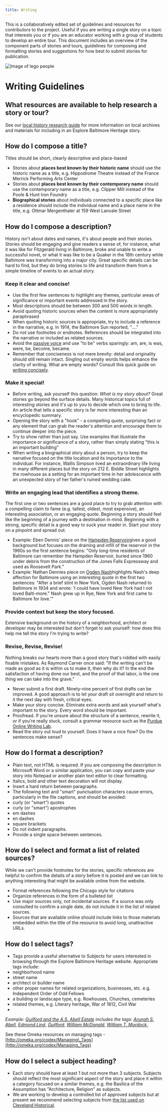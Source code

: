 ```yaml
---
title: Writing
---
```


This is a collaboratively edited set of guidelines and resources for contributors to the project. Useful if you are writing a single story on a topic that interests you or if you are an educator working with a group of students to develop an entire tour. This document includes an overview of the component parts of stories and tours, guidelines for composing and formatting stories and suggestions for how best to submit stories for publication.

![Image of lego people]({{site.baseurl}}/img/modules.jpg)

# Writing Guidelines

## What resources are available to help research a story or tour?
See our [local history research guide](https://docs.google.com/document/d/1Jllv_A8Cv2eZq2Fkxljn82MDI0XjqHLTt01cHfpsOO0/edit) for more information on local archives and materials for including in an Explore Baltimore Heritage story.

## How do I compose a title?
Titles should be short, clearly descriptive and place-based

- Stories about **places best known by their historic name** should use the historic name as a title, e.g. Hippodrome Theatre instead of the France Merrick Performing Arts Center
- Stories about **places best known by their contemporary name** should use the contemporary name as a title, e.g. Clipper Mill instead of the Poole & Hunt Iron Foundry
- **Biographical stories** about individuals connected to a specific place like a residence should include the individual name and a place name in the title, e.g. Ottmar Mergenthaler at 159 West Lanvale Street

## How do I compose a description?

History isn't about dates and names, it's about people and their stories. Stories should be engaging and give readers a sense of, for instance, what it was like for Fitzgerald living in Baltimore, broke and unable to write a successful novel, or what it was like to be a Quaker in the 18th century while Baltimore was transforming into a major city. Great specific details can be hard to find, but they do bring stories to life and transform them from a simple timeline of events to an actual story.

### Keep it clear and concise!

- Use the first few sentences to highlight any themes, particular areas of significance or important events addressed in the story.
- Most descriptions should be between 300 and 500 words in length.
- Avoid quoting historic sources when the content is more appropriately paraphrased
- When quoting historic sources is appropriate, try to include a reference in the narrative, e.g. In 1914, the Baltimore Sun reported, "...."
- Do not use footnotes or endnotes. References should be integrated into the narrative or included as related sources.
- Avoid the [passive voice](https://owl.english.purdue.edu/owl/resource/539/02/) and use "to be" verbs sparingly: am, are, is was, were, be, become, became.
- Remember that conciseness is not mere brevity: detail and originality should still remain intact. Singling out empty words helps enhance the clarity of writing. What are empty words? Consult this quick guide on [writing concisely](http://writingcenter.unc.edu/handouts/writing-concisely/).

### Make it special!

- Before writing, ask yourself this question: _What is my story about?_ Great stories go beyond the surface details. Many historical topics full of interesting stories and it's up to you to decide which one to bring to life. An article that tells a specific story is far more interesting than an encyclopedic summary.
- Opening the story with a "hook" - a compelling quote, surprising fact or any element that can grab the reader's attention and encourage them to continue deeper into the piece.
- Try to show rather than just say. Use examples that illustrate the importance or significance of a story, rather than simply stating "this is an important building"
- When writing a biographical story about a person, try to keep the narrative focused on the title location and its importance to the individual. For instance, Wallis Simpson lived an extraordinary life living in many different places but the story on 212 E. Biddle Street highlights the rowhouse as a setting for an important time in her adolescence with an unexpected story of her father's ruined wedding cake.


### Write an engaging lead that identifies a strong theme.

The first one or two sentences are a good place to try to grab attention with a compelling claim to fame (e.g. tallest, oldest, most expensive), an interesting association, or an engaging quote. Beginning a story should feel like the beginning of a journey with a destination in mind. Beginning with a strong, specific detail is a good way to suck your reader in. Start your story on a pinpoint and spread out.

- Example: Eben Dennis' piece on the [Hampden Reservoir](http://explore.baltimoreheritage.org/items/show/181)gives a good background but focuses on the draining and infill of the reservoir in the 1960s so the first sentence begins: "Only long-time residents of Baltimore can remember the Hampden Reservoir, buried since 1960 under debris from the construction of the Jones Falls Expressway and used as Roosevelt Park."
- Example: Nathan Dennies piece on [Ogden Nash](http://explore.baltimoreheritage.org/items/show/270)highlights Nash's deep affection for Baltimore using an interesting quote in the first two sentences: "After a brief stint in New York, Ogden Nash returned to Baltimore in 1934 and wrote: 'I could have loved New York had I not loved Balti-more." Nash grew up in Rye, New York and first came to Baltimore for love.'"

### Provide context but keep the story focused.

Extensive background on the history of a neighborhood, architect or developer may be interested but don't forget to ask yourself: how does this help me tell the story I'm trying to write?

### Revise, Revise, Revise!

Nothing breaks our hearts more than a good story that's riddled with easily fixable mistakes. As Raymond Carver once said: "If the writing can't be made as good as it is within us to make it, then why do it? In the end the satisfaction of having done our best, and the proof of that labor, is the one thing we can take into the grave."

- Never submit a first draft. Ninety-nine percent of first drafts can be improved. A good approach is to let your draft sit overnight and return to it the next day with fresh, critical eyes.
- Make your story concise. Eliminate extra words and ask yourself what's important to the story. Every word should be important.
- Proofread. If you're unsure about the structure of a sentence, rewrite it, or if you're really stuck, consult a grammar resource such as the [Purdue Online Writing Lab](https://owl.english.purdue.edu/owl/section/1/5/).
- Read the story out loud to yourself. Does it have a nice flow? Do the sentences make sense?

## How do I format a description?

- Plain text, not HTML is required. If you are composing the description in Microsoft Word or a similar application, you can copy and paste your story into Notepad or another plain text editor to clear formatting.
- Italics, bold and other text decoration will not display.
- Insert a hard return between paragraphs.
- The following text and "smart" punctuation characters cause errors, particularly in the file captions, and should be avoided:
- curly (or "smart") quotes
- curly (or "smart") apostrophes
- em dashes
- en dashes
- square brackets
- Do not indent paragraphs.
- Provide a single space between sentences.

## How do I select and format a list of related sources?

While we can't provide footnotes for the stories, specific references are helpful to confirm the details of a story before it is posted and we can link to anything interesting that might be available online from the website.

- Format references following the Chicago style for citations
- Organize references in the form of a bulleted list
- Use major sources only, not incidental sources. If a source was only consulted to confirm a single date, do not include it in the list of related sources.
- Sources that are available online should include links to those materials embedded within the title of the resource to avoid long, unattractive URLs.

## How do I select tags?

- Tags provide a useful alternative to Subjects for users interested in browsing through the Explore Baltimore Heritage website. Appropriate tags include:
- neighborhood name
- street name
- architect or builder name
- other proper names for related organizations, businesses, etc. e.g. Independent Order of Odd Fellows
- a building or landscape type, e.g. Rowhouses, Churches, cemeteries
- related themes, e.g. Literary heritage, War of 1812, Civil War
- 
_Example:_ [_Guilford and the A.S. Abell Estate_](http://explore.baltimoreheritage.org/items/show/272) _includes the tags:_ [_Arunah S. Abell,_](http://explore.baltimoreheritage.org/items/browse/tag/?tags=Arunah+S.+Abell) [_Edmond Lind,_](http://explore.baltimoreheritage.org/items/browse/tag/?tags=Edmond+Lind) [_Guilford,_](http://explore.baltimoreheritage.org/items/browse/tag/?tags=Guilford) [_William McDonald,_](http://explore.baltimoreheritage.org/items/browse/tag/?tags=William+McDonald) [_William T. Murdock._](http://explore.baltimoreheritage.org/items/browse/tag/?tags=William+T.+Murdock)[](http://explore.baltimoreheritage.org/items/browse/tag/?tags=William+T.+Murdock)

See these Omeka resources on managing tags - [http://omeka.org/codex/Managing\_Tags](http://omeka.org/codex/Managing_Tags)

## How do I select a subject heading?

- Each story should have at least 1 but not more than 3 subjects. Subjects should reflect the most significant aspect of the story and place it within a category focused on a similar themes, e.g. the Basilica of the Assumption has "Architecture, Religion" as subjects.
- We are working to develop a controlled list of approved subjects but at present we recommend selecting subjects from [the list used on Cleveland Historical](http://clevelandhistorical.org/items/subject-browse).

